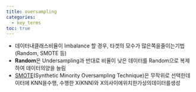 ```yaml
---
title: oversampling
categories:
  - key_terms
toc: true
---
```


- 데이터내클래스비율이 Imbalance 할 경우, 타겟의 모수가 많은쪽을줄이는기법(Random, SMOTE 등) 
- **Random**은 Undersampling과 반대로 비율이 낮은 데이터를 Random으로 복제하여 데이터의양을 늘림 
- [SMOTE](https://code7ssage.github.io/key_terms/SMOTE/)(Synthetic Minority Oversampling Technique)은 무작위로 선택한데이터에 KNN을수행, 수행한 X(KNN)와 X의사이에위치한가상의데이터를생성 